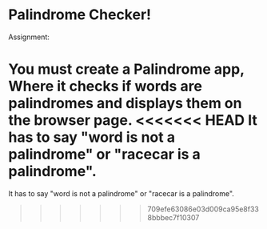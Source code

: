 # Palindrome Checker!

Assignment:

You must create a Palindrome app, Where it checks if words are palindromes and displays them on the browser page.
<<<<<<< HEAD
It has to say "word is not a palindrome" or "racecar is a palindrome".
=======
It has to say "word is not a palindrome" or "racecar is a palindrome".
>>>>>>> 709efe63086e03d009ca95e8f338bbbec7f10307
